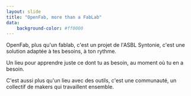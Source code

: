 ```yaml
---
layout: slide
title: "OpenFab, more than a FabLab"
data:
    background-color: #ff0000
---
```


OpenFab, plus qu'un fablab, c'est un projet de l'ASBL Syntonie, c'est une solution adaptée à tes besoins, à ton rythme.

Un lieu pour apprendre juste ce dont tu as besoin, au moment où tu en a besoin.

C'est aussi plus qu'un lieu avec des outils, c'est une communauté, un collectif de makers qui travaillent ensemble.
